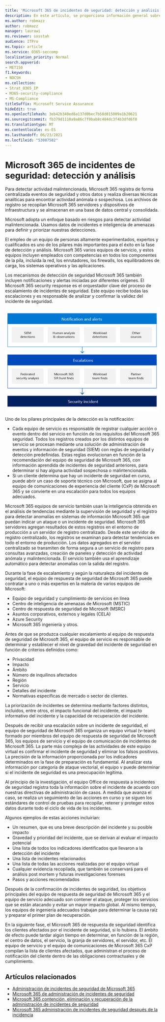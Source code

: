 ```yaml
---
title: 'Microsoft 365 de incidentes de seguridad: detección y análisis'
description: En este artículo, se proporciona información general sobre el proceso de análisis y detección de incidentes de seguridad en Microsoft 365.
ms.author: robmazz
author: robmazz
manager: laurawi
ms.reviewer: sosstah
audience: ITPro
ms.topic: article
ms.service: O365-seccomp
localization_priority: Normal
search.appverid:
- MET150
f1.keywords:
- NOCSH
ms.collection:
- Strat_O365_IP
- M365-security-compliance
- MS-Compliance
titleSuffix: Microsoft Service Assurance
hideEdit: true
ms.openlocfilehash: 3eb42b340ed6a137d0bec7b58d015009a1b20621
ms.sourcegitcommit: fb379d1110a9a86c7f9bab8c484dc3f4b3dfd6f0
ms.translationtype: MT
ms.contentlocale: es-ES
ms.lasthandoff: 06/23/2021
ms.locfileid: "53087582"
---
```

# <a name="microsoft-365-security-incident-management-detection-and-analysis"></a>Microsoft 365 de incidentes de seguridad: detección y análisis

Para detectar actividad malintencionada, Microsoft 365 registra de forma centralizada eventos de seguridad y otros datos y realiza diversas técnicas analíticas para encontrar actividad anómala o sospechosa. Los archivos de registro se recopilan Microsoft 365 servidores y dispositivos de infraestructura y se almacenan en una base de datos central y consolidada.

Microsoft adopta un enfoque basado en riesgos para detectar actividad malintencionada. Usamos datos de incidentes e inteligencia de amenazas para definir y priorizar nuestras detecciones.

El empleo de un equipo de personas altamente experimentados, expertos y cualificados es uno de los pilares más importantes para el éxito en la fase de detección y análisis. Microsoft 365 varios equipos de servicio, y estos equipos incluyen empleados con competencias en todos los componentes de la pila, incluida la red, los enrutadores, los firewalls, los equilibradores de carga, los sistemas operativos y las aplicaciones.

Los mecanismos de detección de seguridad Microsoft 365 también incluyen notificaciones y alertas iniciadas por diferentes orígenes. El Microsoft 365 security response es el orquestador clave del proceso de escalamiento de incidentes de seguridad. Este equipo recibe todas las escalaciones y es responsable de analizar y confirmar la validez del incidente de seguridad.

![Flujo de trabajo de administración de incidentes de seguridad](../media/assurance-sim-workflow.png)

Uno de los pilares principales de la detección es la notificación:

- Cada equipo de servicio es responsable de registrar cualquier acción o evento dentro del servicio en función de los requisitos del Microsoft 365 seguridad. Todos los registros creados por los distintos equipos de servicio se procesan mediante una solución de administración de eventos y información de seguridad (SIEM) con reglas de seguridad y detección predefinidas. Estas reglas evolucionan en función de la recomendación del equipo de seguridad de Microsoft 365, con información aprendida de incidentes de seguridad anteriores, para determinar si hay alguna actividad sospechosa o malintencionada.
- Si un cliente determina que hay un incidente de seguridad en curso, puede abrir un caso de soporte técnico con Microsoft, que se asigna al equipo de comunicaciones de experiencia del cliente (CxP) de Microsoft 365 y se convierte en una escalación para todos los equipos adecuados.

Microsoft 365 equipos de servicio también usan la inteligencia obtenida en el análisis de tendencias mediante la supervisión de seguridad y el registro para detectar anomalías en sistemas de información Microsoft 365 que puedan indicar un ataque o un incidente de seguridad. Microsoft 365 servidores agregan resultados de estos registros en el entorno de producción a un servidor de registro centralizado. Desde este servidor de registro centralizado, los registros se examinan para detectar tendencias en todo el entorno de producción. Los datos agregados en el servidor centralizado se transmiten de forma segura a un servicio de registro para consultas avanzadas, creación de paneles y detección de actividad anómala y malintencionada. El servicio también usa el aprendizaje automático para detectar anomalías con la salida del registro.

Durante la fase de escalamiento y según la naturaleza del incidente de seguridad, el equipo de respuesta de seguridad de Microsoft 365 puede contratar a uno o más expertos en la materia de varios equipos de Microsoft:

- Equipo de seguridad y cumplimiento de servicios en línea
- Centro de inteligencia de amenazas de Microsoft (MSTIC)
- Centro de respuesta de seguridad de Microsoft (MSRC)
- Asuntos corporativos, externos y legales (CELA)
- Azure Security
- Microsoft 365 ingeniería y otros.

Antes de que se produzca cualquier escalamiento al equipo de respuesta de seguridad de Microsoft 365, el equipo de servicio es responsable de determinar y establecer el nivel de gravedad del incidente de seguridad en función de criterios definidos como:

- Privacidad
- Impacto
- Ámbito
- Número de inquilinos afectados
- Región
- Servicio
- Detalles del incidente
- Normativas específicas de mercado o sector de clientes.

La priorización de incidentes se determina mediante factores distintos, incluidos, entre otros, el impacto funcional del incidente, el impacto informativo del incidente y la capacidad de recuperación del incidente.

Después de recibir una escalación sobre un incidente de seguridad, el equipo de seguridad de Microsoft 365 organiza un equipo virtual (v-team) formado por miembros del equipo de respuesta de seguridad de Microsoft 365, los equipos de servicio y el equipo de comunicación de incidentes de Microsoft 365. La parte más compleja de las actividades de este equipo virtual es confirmar el incidente de seguridad y eliminar los falsos positivos. La precisión de la información proporcionada por los indicadores determinados en la fase de preparación es fundamental. Al analizar esta información por categoría de ataque vectorial, el equipo v puede determinar si el incidente de seguridad es una preocupación legítima.

Al principio de la investigación, el equipo Office de respuesta a incidentes de seguridad registra toda la información sobre el incidente de acuerdo con nuestras directivas de administración de casos. A medida que avanza el caso, se realiza un seguimiento de las acciones en curso y se siguen los estándares de control de pruebas para recopilar, retener y proteger estos datos durante todo el ciclo de vida de los incidentes.

Algunos ejemplos de estas acciones incluirían:

- Un resumen, que es una breve descripción del incidente y su posible impacto
- Gravedad y prioridad del incidente, que se derivan al evaluar el impacto potencial
- Una lista de todos los indicadores identificados que llevaron a la detección del incidente
- Una lista de incidentes relacionados
- Una lista de todas las acciones realizadas por el equipo virtual
- Cualquier evidencia recopilada, que también se conservará para el análisis post mortem y futuras investigaciones forenses
- Pasos y acciones recomendados

Después de la confirmación de incidentes de seguridad, los objetivos principales del equipo de respuesta de seguridad de Microsoft 365 y el equipo de servicio adecuado son contener el ataque, proteger los servicios que se están atacando y evitar un mayor impacto global. Al mismo tiempo, los equipos de ingeniería adecuados trabajan para determinar la causa raíz y preparar el primer plan de recuperación.

En la siguiente fase, el Microsoft 365 de respuesta de seguridad identifica los clientes afectados por el incidente de seguridad, si lo hubiera. El ámbito de efecto puede tardar algún tiempo en determinar, en función de la región, el centro de datos, el servicio, la granja de servidores, el servidor, etc. El equipo de servicio y el equipo de comunicaciones de Microsoft 365 CxP compilan la lista de clientes afectados, que administran el proceso de notificación del cliente dentro de las obligaciones contractuales y de cumplimiento.

## <a name="related-articles"></a>Artículos relacionados

- [Administración de incidentes de seguridad de Microsoft 365](assurance-security-incident-management.md)
- [Microsoft 365 de administración de incidentes de seguridad](assurance-sim-preparation.md)
- [Microsoft 365 contención, eliminación y recuperación de la administración de incidentes de seguridad](assurance-sim-containment-eradication-recovery.md)
- [Microsoft 365 administración de incidentes de seguridad después de la incidencia](assurance-sim-post-incident-activity.md)
